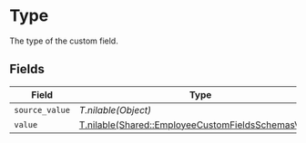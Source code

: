 # Type

The type of the custom field.


## Fields

| Field                                                                                                          | Type                                                                                                           | Required                                                                                                       | Description                                                                                                    |
| -------------------------------------------------------------------------------------------------------------- | -------------------------------------------------------------------------------------------------------------- | -------------------------------------------------------------------------------------------------------------- | -------------------------------------------------------------------------------------------------------------- |
| `source_value`                                                                                                 | *T.nilable(Object)*                                                                                            | :heavy_minus_sign:                                                                                             | N/A                                                                                                            |
| `value`                                                                                                        | [T.nilable(Shared::EmployeeCustomFieldsSchemasValue)](../../models/shared/employeecustomfieldsschemasvalue.md) | :heavy_minus_sign:                                                                                             | N/A                                                                                                            |